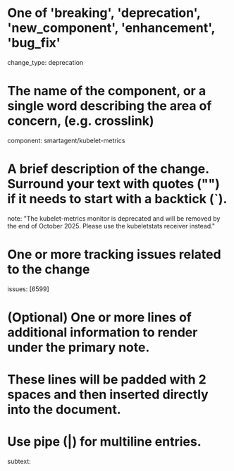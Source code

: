 # One of 'breaking', 'deprecation', 'new_component', 'enhancement', 'bug_fix'
change_type: deprecation

# The name of the component, or a single word describing the area of concern, (e.g. crosslink)
component: smartagent/kubelet-metrics

# A brief description of the change.  Surround your text with quotes ("") if it needs to start with a backtick (`).
note: "The kubelet-metrics monitor is deprecated and will be removed by the end of October 2025. Please use the kubeletstats receiver instead."

# One or more tracking issues related to the change
issues: [6599]

# (Optional) One or more lines of additional information to render under the primary note.
# These lines will be padded with 2 spaces and then inserted directly into the document.
# Use pipe (|) for multiline entries.
subtext: